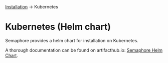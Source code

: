 <div class="breadcrumbs">
    <a href="/administration-guide/installation">Installation</a>
    → Kubernetes
</div>

# Kubernetes (Helm chart)

Semaphore provides a helm chart for installation on Kubernetes.

A thorough documentation can be found on artifacthub.io: [Semaphore Helm Chart](https://artifacthub.io/packages/helm/semaphoreui/semaphore).
